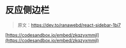 # 反应侧边栏

> 原文：<https://dev.to/ranawebd/react-sidebar-1bi7>

[https://codesandbox.io/embed/zkqzyxmmjl](https://codesandbox.io/embed/zkqzyxmmjl)
